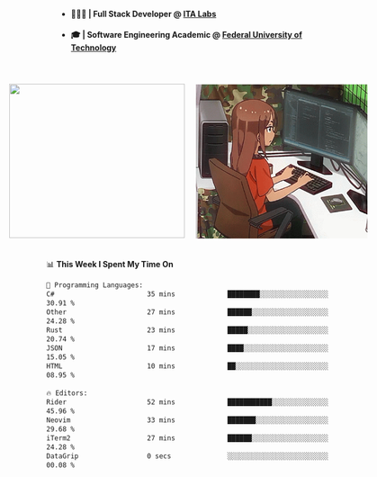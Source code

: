 <body style="margin-bottom: 40px; gap: 20px">
  <div style="display: flex; flex-direction: column; width: auto; margin: 0 auto; padding: 20px;">
    <ul style="flex: 1; margin-bottom: 20px;">
      <li><h4>🧑🏽‍💻 | Full Stack Developer @ <a href="https://itafrotas.com//">ITA Labs</a></h4></li>
      <li><h4>🎓 | Software Engineering Academic @ <a href="http://www.utfpr.edu.br/">Federal University of Technology</a></h4></li>
      <br/>
    </ul>
    <div style="display: flex; justify-content: center; align-items: center; gap: 20px;">
      <a href="https://skillicons.dev">
        <img width="312" height="274" src="https://skillicons.dev/icons?i=cs,dotnet,php,laravel,ts,js,nodejs,react,swift,java,adonis,postgres,mysql,mongodb,postman,c,heroku,gradle,npm,flutter,docker,aws,redis,kubernetes&theme=light&&perline=4" />
      </a>
      <img width="312" height="274" src="assets/umiko.gif" alt="Computer Boy" />
    </div>
  </div>
</body>


<!--START_SECTION:waka-->
📊 **This Week I Spent My Time On** 

```text
💬 Programming Languages: 
C#                       35 mins             ████████░░░░░░░░░░░░░░░░░   30.91 % 
Other                    27 mins             ██████░░░░░░░░░░░░░░░░░░░   24.28 % 
Rust                     23 mins             █████░░░░░░░░░░░░░░░░░░░░   20.74 % 
JSON                     17 mins             ████░░░░░░░░░░░░░░░░░░░░░   15.05 % 
HTML                     10 mins             ██░░░░░░░░░░░░░░░░░░░░░░░   08.95 % 

🔥 Editors: 
Rider                    52 mins             ███████████░░░░░░░░░░░░░░   45.96 % 
Neovim                   33 mins             ███████░░░░░░░░░░░░░░░░░░   29.68 % 
iTerm2                   27 mins             ██████░░░░░░░░░░░░░░░░░░░   24.28 % 
DataGrip                 0 secs              ░░░░░░░░░░░░░░░░░░░░░░░░░   00.08 % 
```


<!--END_SECTION:waka-->

<!--
**danielr0d/danielr0d** is a ✨ _special_ ✨ repository because its `README.md` (this file) appears on your GitHub profile.

Here are some ideas to get you started:

- 🔭 I’m currently working on ...
- 🌱 I’m currently learning ...
- 👯 I’m looking to collaborate on ...
- 🤔 I’m looking for help with ...
- 💬 Ask me about ...
- 📫 How to reach me: ...
- 😄 Pronouns: ...
- ⚡ Fun fact: ...
-->
